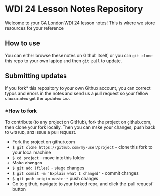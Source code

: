 # WDI 24 Lesson Notes Repository

Welcome to your GA London WDI 24 lesson notes! This is where we store resources for your reference.

## How to use

You can either browse these notes on Github itself, or you can `git clone` this repo to your own laptop and then `git pull` to update.

## Submitting updates

If you fork* this repository to your own Github account, you can correct typos and errors in the notes and send us a pull request so your fellow classmates get the updates too. 

### *How to fork
To contribute (to any project on GitHub), fork the project on github.com, then clone your fork locally. Then you can make your changes, push back to GitHub, and issue a pull request. 

- Fork the project on github.com
- `$ git clone https://github.com/my-user/project` - clone this fork to your local machine 
- `$ cd project` - move into this folder 
- Make changes
- `$ git add (files)` - stage changes 
- `$ git commit -m 'Explain what I changed'` - commit changes 
- `$ git push origin master` - push changes
- Go to github, navigate to your forked repo, and click the ‘pull request’ button
